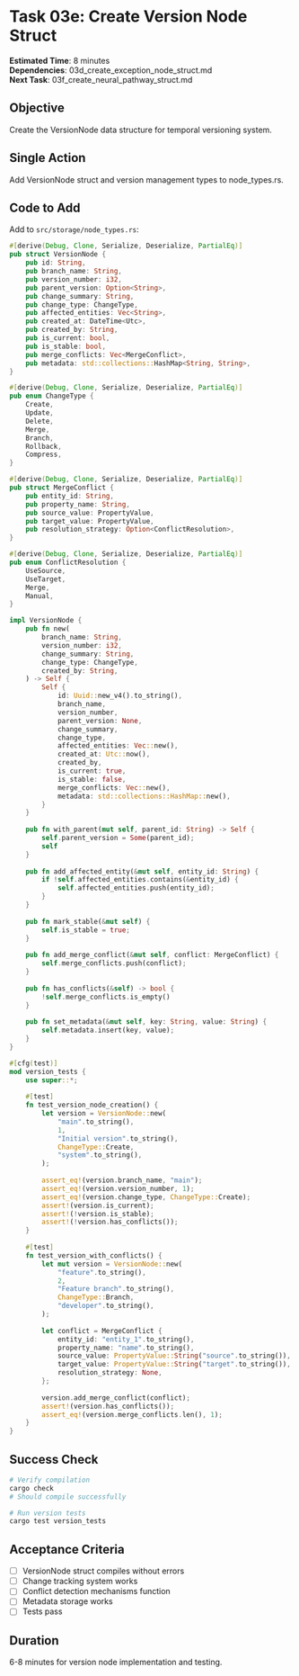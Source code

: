 # Task 03e: Create Version Node Struct

**Estimated Time**: 8 minutes  
**Dependencies**: 03d_create_exception_node_struct.md  
**Next Task**: 03f_create_neural_pathway_struct.md  

## Objective
Create the VersionNode data structure for temporal versioning system.

## Single Action
Add VersionNode struct and version management types to node_types.rs.

## Code to Add
Add to `src/storage/node_types.rs`:
```rust
#[derive(Debug, Clone, Serialize, Deserialize, PartialEq)]
pub struct VersionNode {
    pub id: String,
    pub branch_name: String,
    pub version_number: i32,
    pub parent_version: Option<String>,
    pub change_summary: String,
    pub change_type: ChangeType,
    pub affected_entities: Vec<String>,
    pub created_at: DateTime<Utc>,
    pub created_by: String,
    pub is_current: bool,
    pub is_stable: bool,
    pub merge_conflicts: Vec<MergeConflict>,
    pub metadata: std::collections::HashMap<String, String>,
}

#[derive(Debug, Clone, Serialize, Deserialize, PartialEq)]
pub enum ChangeType {
    Create,
    Update,
    Delete,
    Merge,
    Branch,
    Rollback,
    Compress,
}

#[derive(Debug, Clone, Serialize, Deserialize, PartialEq)]
pub struct MergeConflict {
    pub entity_id: String,
    pub property_name: String,
    pub source_value: PropertyValue,
    pub target_value: PropertyValue,
    pub resolution_strategy: Option<ConflictResolution>,
}

#[derive(Debug, Clone, Serialize, Deserialize, PartialEq)]
pub enum ConflictResolution {
    UseSource,
    UseTarget,
    Merge,
    Manual,
}

impl VersionNode {
    pub fn new(
        branch_name: String,
        version_number: i32,
        change_summary: String,
        change_type: ChangeType,
        created_by: String,
    ) -> Self {
        Self {
            id: Uuid::new_v4().to_string(),
            branch_name,
            version_number,
            parent_version: None,
            change_summary,
            change_type,
            affected_entities: Vec::new(),
            created_at: Utc::now(),
            created_by,
            is_current: true,
            is_stable: false,
            merge_conflicts: Vec::new(),
            metadata: std::collections::HashMap::new(),
        }
    }
    
    pub fn with_parent(mut self, parent_id: String) -> Self {
        self.parent_version = Some(parent_id);
        self
    }
    
    pub fn add_affected_entity(&mut self, entity_id: String) {
        if !self.affected_entities.contains(&entity_id) {
            self.affected_entities.push(entity_id);
        }
    }
    
    pub fn mark_stable(&mut self) {
        self.is_stable = true;
    }
    
    pub fn add_merge_conflict(&mut self, conflict: MergeConflict) {
        self.merge_conflicts.push(conflict);
    }
    
    pub fn has_conflicts(&self) -> bool {
        !self.merge_conflicts.is_empty()
    }
    
    pub fn set_metadata(&mut self, key: String, value: String) {
        self.metadata.insert(key, value);
    }
}

#[cfg(test)]
mod version_tests {
    use super::*;
    
    #[test]
    fn test_version_node_creation() {
        let version = VersionNode::new(
            "main".to_string(),
            1,
            "Initial version".to_string(),
            ChangeType::Create,
            "system".to_string(),
        );
        
        assert_eq!(version.branch_name, "main");
        assert_eq!(version.version_number, 1);
        assert_eq!(version.change_type, ChangeType::Create);
        assert!(version.is_current);
        assert!(!version.is_stable);
        assert!(!version.has_conflicts());
    }
    
    #[test]
    fn test_version_with_conflicts() {
        let mut version = VersionNode::new(
            "feature".to_string(),
            2,
            "Feature branch".to_string(),
            ChangeType::Branch,
            "developer".to_string(),
        );
        
        let conflict = MergeConflict {
            entity_id: "entity_1".to_string(),
            property_name: "name".to_string(),
            source_value: PropertyValue::String("source".to_string()),
            target_value: PropertyValue::String("target".to_string()),
            resolution_strategy: None,
        };
        
        version.add_merge_conflict(conflict);
        assert!(version.has_conflicts());
        assert_eq!(version.merge_conflicts.len(), 1);
    }
}
```

## Success Check
```bash
# Verify compilation
cargo check
# Should compile successfully

# Run version tests
cargo test version_tests
```

## Acceptance Criteria
- [ ] VersionNode struct compiles without errors
- [ ] Change tracking system works
- [ ] Conflict detection mechanisms function
- [ ] Metadata storage works
- [ ] Tests pass

## Duration
6-8 minutes for version node implementation and testing.